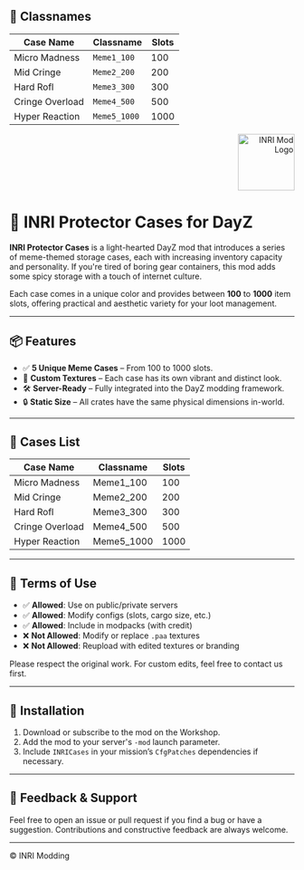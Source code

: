 
## 📜 Classnames

| Case Name          | Classname     | Slots |
|--------------------|---------------|--------|
| Micro Madness      | `Meme1_100`   | 100    |
| Mid Cringe         | `Meme2_200`   | 200    |
| Hard Rofl          | `Meme3_300`   | 300    |
| Cringe Overload    | `Meme4_500`   | 500    |
| Hyper Reaction     | `Meme5_1000`  | 1000   |

<p align="right">
  <img src="https://github.com/user-attachments/assets/838d2f89-99fc-4443-93ec-08efdd922272" alt="INRI Mod Logo" height="100"/>
</p>

# 🎒 INRI Protector Cases for DayZ

**INRI Protector Cases** is a light-hearted DayZ mod that introduces a series of meme-themed storage cases, each with increasing inventory capacity and personality. If you're tired of boring gear containers, this mod adds some spicy storage with a touch of internet culture.

Each case comes in a unique color and provides between **100** to **1000** item slots, offering practical and aesthetic variety for your loot management.

---

## 📦 Features

- ✅ **5 Unique Meme Cases** – From 100 to 1000 slots.
- 🎨 **Custom Textures** – Each case has its own vibrant and distinct look.
- 🛠️ **Server-Ready** – Fully integrated into the DayZ modding framework.
- 🔒 **Static Size** – All crates have the same physical dimensions in-world.

---

## 📁 Cases List

| Case Name | Classname | Slots |
|-------------|--------------|--------|
| Micro Madness      | Meme1_100 | 100 |
| Mid Cringe       | Meme2_200  | 200 |
| Hard Rofl        | Meme3_300   | 300 |
| Cringe Overload         | Meme4_500    | 500 |
| Hyper Reaction       | Meme5_1000  | 1000 |

---

## 📜 Terms of Use

- ✅ **Allowed**: Use on public/private servers  
- ✅ **Allowed**: Modify configs (slots, cargo size, etc.)  
- ✅ **Allowed**: Include in modpacks (with credit)  
- ❌ **Not Allowed**: Modify or replace `.paa` textures  
- ❌ **Not Allowed**: Reupload with edited textures or branding

Please respect the original work. For custom edits, feel free to contact us first.

---

## 🧩 Installation

1. Download or subscribe to the mod on the Workshop.
2. Add the mod to your server's `-mod` launch parameter.
3. Include `INRICases` in your mission’s `CfgPatches` dependencies if necessary.

---

## 💬 Feedback & Support

Feel free to open an issue or pull request if you find a bug or have a suggestion. Contributions and constructive feedback are always welcome.

---

© INRI Modding
